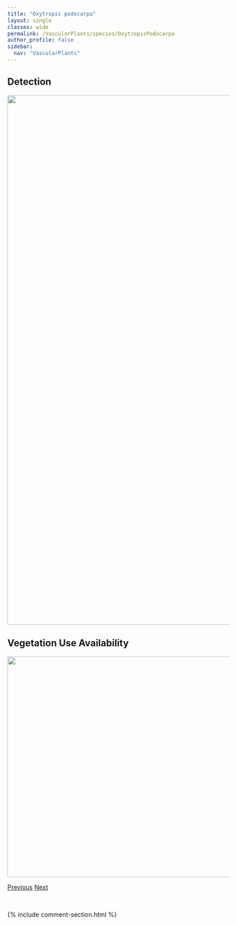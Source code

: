 ```yaml
---
title: "Oxytropis podocarpa"
layout: single
classes: wide
permalink: /VascularPlants/species/OxytropisPodocarpa
author_profile: false
sidebar:
  nav: "VascularPlants"
---
```


<h2>Detection</h2>

<a href="https://drive.google.com/uc?export=view&id=1qH4Wb_wwEJeY7eaAaTTDInJSrEQMzSi7">
<img src="https://drive.google.com/uc?export=view&id=1qH4Wb_wwEJeY7eaAaTTDInJSrEQMzSi7" height = "1200" width = "800">
</a>


<h2>Vegetation Use Availability</h2>

<a href="https://drive.google.com/uc?export=view&id=1jCZdf4qi3bQ48dQ3kKqCWPSRpVIt7xb0">
<img src="https://drive.google.com/uc?export=view&id=1jCZdf4qi3bQ48dQ3kKqCWPSRpVIt7xb0" height = "500" width = "1000">
</a>


<a href="/DevelopmentWebsite/VascularPlants/species/OxytropisDeflexa" class="pagination--pager" title="Oxytropis deflexa">Previous</a> <a href="/DevelopmentWebsite/VascularPlants/species/OxytropisSericea" class="pagination--pager" title="Early Yellow Locoweed">Next</a>

<p>&nbsp;</p>

{% include comment-section.html %}

